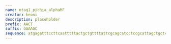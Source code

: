```yaml
---
name: ntag1_pichia_alphaMF
creator: keoni
description: placeholder
prefix: AACT
suffix: GGAAGC
sequence: atgagatttccttcaatttttactgctgttttattcgcagcatcctccgcattagctgctccagtcaacactacaacagaagatgaaacggcacaaattccggctgaagctgtcatcggttactcagatttagaaggggatttcgatgttgctgttttgccattttccaacagcacaaataacgggttattgtttataaatactactattgccagcattgctgctaaagaagaaggggtatctctcgagaaaagagaggctgaagct
---
```

